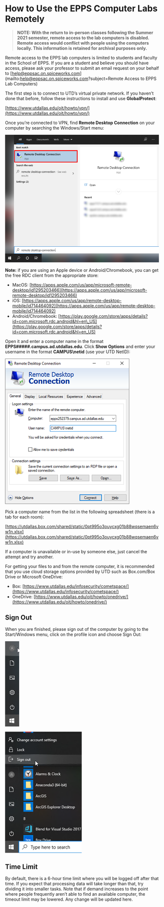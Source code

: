 How to Use the EPPS Computer Labs Remotely
==========================================

> **NOTE: With the return to in-person classes following the Summer 2021 semester, remote access to the lab computers is disabled. Remote access would conflict with people using the computers locally. This information is retained for archival purposes only.**

Remote access to the EPPS lab computers is limited to students and faculty in the School of EPPS. If you are a student and believe you should have access, please ask your professor to submit an email request on your behalf to [help@eppsac.on.spiceworks.com](mailto:help@eppsac.on.spiceworks.com?subject=Remote Access to EPPS Lab Computers)

The first step is to connect to UTD’s virtual private network. If you haven’t done that before, follow these instructions to install and use **GlobalProtect**:

[https://www.utdallas.edu/oit/howto/vpn/](https://www.utdallas.edu/oit/howto/vpn/)

Once you’re connected to VPN, find **Remote Desktop Connection** on your computer by searching the Windows/Start menu:

![](/images/faq/remote-lab-computers/01.png)

**Note:** if you are using an Apple device or Android/Chromebook, you can get the free RDC client from the appropriate store:

*   MacOS: [https://apps.apple.com/us/app/microsoft-remote-desktop/id1295203466](https://apps.apple.com/us/app/microsoft-remote-desktop/id1295203466)
*   iOS: [https://apps.apple.com/us/app/remote-desktop-mobile/id714464092](https://apps.apple.com/us/app/remote-desktop-mobile/id714464092)
*   Android/Chromebook: [https://play.google.com/store/apps/details?id=com.microsoft.rdc.android&hl=en\_US](https://play.google.com/store/apps/details?id=com.microsoft.rdc.android&hl=en_US)

Open it and enter a computer name in the format **EPPS#####.campus.ad.utdallas.edu**. Click **Show Options** and enter your username in the format **CAMPUS\\netid** (use your UTD NetID):

![](/images/faq/remote-lab-computers/02.png)

Pick a computer name from the list in the following spreadsheet (there is a tab for each room):

[https://utdallas.box.com/shared/static/0pt995o3ouycxg01b88wqsemaen6vw1n.xlsx](https://utdallas.box.com/shared/static/0pt995o3ouycxg01b88wqsemaen6vw1n.xlsx)

If a computer is unavailable or in-use by someone else, just cancel the attempt and try another.

For getting your files to and from the remote computer, it is recommended that you use cloud storage options provided by UTD such as Box.com/Box Drive or Microsoft OneDrive:

*   Box: [https://www.utdallas.edu/infosecurity/cometspace/](https://www.utdallas.edu/infosecurity/cometspace/)
*   OneDrive: [https://www.utdallas.edu/oit/howto/onedrive/](https://www.utdallas.edu/oit/howto/onedrive/)

Sign Out
--------

When you are finished, please sign out of the computer by going to the Start/Windows menu, click on the profile icon and choose Sign Out:

![](/images/faq/remote-lab-computers/mRemoteNG_5kX1bzWAX9-1.png)

![](/images/faq/remote-lab-computers/mRemoteNG_0Ws9PTAGAL.png)

Time Limit
----------

By default, there is a 6-hour time limit where you will be logged off after that time. If you expect that processing data will take longer than that, try dividing it into smaller tasks. Note that if demand increases to the point where people frequently aren’t able to find an available computer, the timeout limit may be lowered. Any change will be updated here.